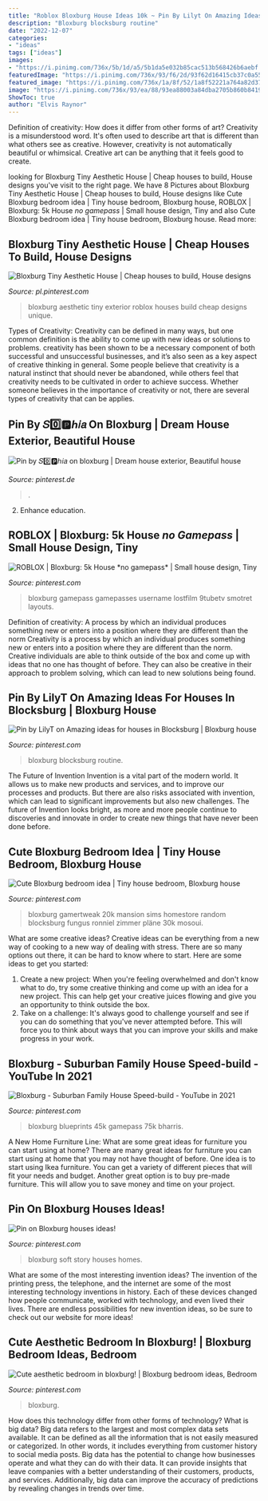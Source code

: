```yaml
---
title: "Roblox Bloxburg House Ideas 10k ~ Pin By Lilyt On Amazing Ideas For Houses In Blocksburg"
description: "Bloxburg blocksburg routine"
date: "2022-12-07"
categories:
- "ideas"
tags: ["ideas"]
images:
- "https://i.pinimg.com/736x/5b/1d/a5/5b1da5e032b85cac513b568426b6aebf.jpg"
featuredImage: "https://i.pinimg.com/736x/93/f6/2d/93f62d16415cb37c0a55a94932d319f8.jpg"
featured_image: "https://i.pinimg.com/736x/1a/8f/52/1a8f52221a764a82d371cd9a3326aaff.jpg"
image: "https://i.pinimg.com/736x/93/ea/88/93ea88003a84dba2705b860b84191ffd.jpg"
ShowToc: true
author: "Elvis Raynor"
---
```



Definition of creativity: How does it differ from other forms of art?
Creativity is a misunderstood word. It's often used to describe art that is different than what others see as creative. However, creativity is not automatically beautiful or whimsical. Creative art can be anything that it feels good to create.

	

		
looking for Bloxburg Tiny Aesthetic House | Cheap houses to build, House designs you've visit to the right page. We have 8 Pictures about Bloxburg Tiny Aesthetic House | Cheap houses to build, House designs like Cute Bloxburg bedroom idea | Tiny house bedroom, Bloxburg house, ROBLOX | Bloxburg: 5k House *no gamepass* | Small house design, Tiny and also Cute Bloxburg bedroom idea | Tiny house bedroom, Bloxburg house. Read more:
		
    
## Bloxburg Tiny Aesthetic House | Cheap Houses To Build, House Designs

<img loading=lazy src="https://i.pinimg.com/736x/1a/8f/52/1a8f52221a764a82d371cd9a3326aaff.jpg" onerror="this.onerror=null;this.src='https://tse3.mm.bing.net/th?id=OIP.jBTTL4AmWmcU8khLGPNZ7gHaEv&amp;pid=15.1';" alt="Bloxburg Tiny Aesthetic House | Cheap houses to build, House designs">

_Source: pl.pinterest.com_

>bloxburg aesthetic tiny exterior roblox houses build cheap designs unique. 

	

Types of Creativity:
Creativity can be defined in many ways, but one common definition is the ability to come up with new ideas or solutions to problems. creativity has been shown to be a necessary component of both successful and unsuccessful businesses, and it’s also seen as a key aspect of creative thinking in general. Some people believe that creativity is a natural instinct that should never be abandoned, while others feel that creativity needs to be cultivated in order to achieve success. Whether someone believes in the importance of creativity or not, there are several types of creativity that can be applies.

    
## Pin By 𝑆0️⃣🅿️ℎ𝑖𝑎 On Bloxburg | Dream House Exterior, Beautiful House

<img loading=lazy src="https://i.pinimg.com/736x/5b/1d/a5/5b1da5e032b85cac513b568426b6aebf.jpg" onerror="this.onerror=null;this.src='https://tse4.mm.bing.net/th?id=OIP.ju0V_pbjo2iFokSVXrM88AHaEo&amp;pid=15.1';" alt="Pin by 𝑆0️⃣🅿️ℎ𝑖𝑎 on bloxburg | Dream house exterior, Beautiful house">

_Source: pinterest.de_

>. 

	

2) Enhance education.

    
## ROBLOX | Bloxburg: 5k House *no Gamepass* | Small House Design, Tiny

<img loading=lazy src="https://i.pinimg.com/736x/88/03/5d/88035d64ec30a1b4bf6bcb2b55975241.jpg" onerror="this.onerror=null;this.src='https://tse3.mm.bing.net/th?id=OIP.3BHUCK9Dc9IJKlpGQo2MAQHaEK&amp;pid=15.1';" alt="ROBLOX | Bloxburg: 5k House *no gamepass* | Small house design, Tiny">

_Source: pinterest.com_

>bloxburg gamepass gamepasses username lostfilm 9tubetv smotret layouts. 

	

Definition of creativity: A process by which an individual produces something new or enters into a position where they are different than the norm
Creativity is a process by which an individual produces something new or enters into a position where they are different than the norm. Creative individuals are able to think outside of the box and come up with ideas that no one has thought of before. They can also be creative in their approach to problem solving, which can lead to new solutions being found.

    
## Pin By LilyT On Amazing Ideas For Houses In Blocksburg | Bloxburg House

<img loading=lazy src="https://i.pinimg.com/736x/60/26/0c/60260c1ebe96a31871c123f07a66b3d3.jpg" onerror="this.onerror=null;this.src='https://tse3.mm.bing.net/th?id=OIP.BGhcH8XrbF6B0kHNQJc6dwHaEK&amp;pid=15.1';" alt="Pin by LilyT on Amazing ideas for houses in Blocksburg | Bloxburg house">

_Source: pinterest.com_

>bloxburg blocksburg routine. 

	

The Future of Invention
Invention is a vital part of the modern world. It allows us to make new products and services, and to improve our processes and products. But there are also risks associated with invention, which can lead to significant improvements but also new challenges. The future of Invention looks bright, as more and more people continue to discoveries and innovate in order to create new things that have never been done before.

    
## Cute Bloxburg Bedroom Idea | Tiny House Bedroom, Bloxburg House

<img loading=lazy src="https://i.pinimg.com/736x/93/ea/88/93ea88003a84dba2705b860b84191ffd.jpg" onerror="this.onerror=null;this.src='https://tse4.mm.bing.net/th?id=OIP.Bo9yxs6moZIE2TOOrRppagHaEK&amp;pid=15.1';" alt="Cute Bloxburg bedroom idea | Tiny house bedroom, Bloxburg house">

_Source: pinterest.com_

>bloxburg gamertweak 20k mansion sims homestore random blocksburg fungus ronniel zimmer pläne 30k mosoui. 

	

What are some creative ideas?
Creative ideas can be everything from a new way of cooking to a new way of dealing with stress. There are so many options out there, it can be hard to know where to start. Here are some ideas to get you started: 
1. Create a new project: When you're feeling overwhelmed and don't know what to do, try some creative thinking and come up with an idea for a new project. This can help get your creative juices flowing and give you an opportunity to think outside the box.
2. Take on a challenge: It's always good to challenge yourself and see if you can do something that you've never attempted before. This will force you to think about ways that you can improve your skills and make progress in your work. 

    
## Bloxburg - Suburban Family House Speed-build - YouTube In 2021

<img loading=lazy src="https://i.pinimg.com/736x/e2/95/81/e295815d2001d2dd4a0622b50783971b.jpg" onerror="this.onerror=null;this.src='https://tse3.mm.bing.net/th?id=OIP.MQ-TdeoHDV-TffUfX64qCgHaFj&amp;pid=15.1';" alt="Bloxburg - Suburban Family House Speed-build - YouTube in 2021">

_Source: pinterest.com_

>bloxburg blueprints 45k gamepass 75k bharris. 

	

A New Home Furniture Line: What are some great ideas for furniture you can start using at home?
There are many great ideas for furniture you can start using at home that you may not have thought of before. One idea is to start using Ikea furniture. You can get a variety of different pieces that will fit your needs and budget. Another great option is to buy pre-made furniture. This will allow you to save money and time on your project.

    
## Pin On Bloxburg Houses Ideas!

<img loading=lazy src="https://i.pinimg.com/736x/93/f6/2d/93f62d16415cb37c0a55a94932d319f8.jpg" onerror="this.onerror=null;this.src='https://tse3.mm.bing.net/th?id=OIP.v5Qx2SGweSmFFBm5ERtwlwHaFj&amp;pid=15.1';" alt="Pin on Bloxburg houses ideas!">

_Source: pinterest.com_

>bloxburg soft story houses homes. 

	

What are some of the most interesting invention ideas?
The invention of the printing press, the telephone, and the internet are some of the most interesting technology inventions in history. Each of these devices changed how people communicate, worked with technology, and even lived their lives. There are endless possibilities for new invention ideas, so be sure to check out our website for more ideas!

    
## Cute Aesthetic Bedroom In Bloxburg! | Bloxburg Bedroom Ideas, Bedroom

<img loading=lazy src="https://i.pinimg.com/736x/cd/a2/0c/cda20cc030dbf3f533ad169e15872069.jpg" onerror="this.onerror=null;this.src='https://tse2.mm.bing.net/th?id=OIP.7Dz2ZiHnQOYC_2WAPQsztgHaDj&amp;pid=15.1';" alt="Cute aesthetic bedroom in bloxburg! | Bloxburg bedroom ideas, Bedroom">

_Source: pinterest.com_

>bloxburg. 

	

How does this technology differ from other forms of technology?
What is big data? Big data refers to the largest and most complex data sets available. It can be defined as all the information that is not easily measured or categorized. In other words, it includes everything from customer history to social media posts.
Big data has the potential to change how businesses operate and what they can do with their data. It can provide insights that leave companies with a better understanding of their customers, products, and services. Additionally, big data can improve the accuracy of predictions by revealing changes in trends over time.


